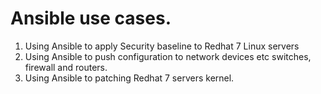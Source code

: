 # Ansible use cases.
1. Using Ansible to apply Security baseline to Redhat 7 Linux servers
2. Using Ansible  to push configuration  to network devices etc switches, firewall and routers.
3. Using Ansible  to patching  Redhat 7 servers kernel.
